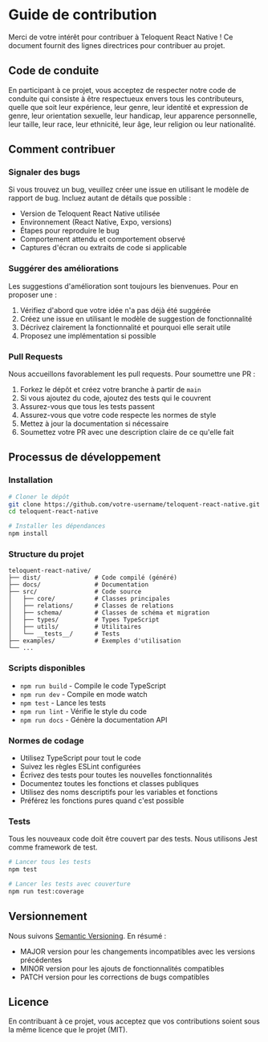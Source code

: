 # Guide de contribution

Merci de votre intérêt pour contribuer à Teloquent React Native ! Ce document fournit des lignes directrices pour contribuer au projet.

## Code de conduite

En participant à ce projet, vous acceptez de respecter notre code de conduite qui consiste à être respectueux envers tous les contributeurs, quelle que soit leur expérience, leur genre, leur identité et expression de genre, leur orientation sexuelle, leur handicap, leur apparence personnelle, leur taille, leur race, leur ethnicité, leur âge, leur religion ou leur nationalité.

## Comment contribuer

### Signaler des bugs

Si vous trouvez un bug, veuillez créer une issue en utilisant le modèle de rapport de bug. Incluez autant de détails que possible :

- Version de Teloquent React Native utilisée
- Environnement (React Native, Expo, versions)
- Étapes pour reproduire le bug
- Comportement attendu et comportement observé
- Captures d'écran ou extraits de code si applicable

### Suggérer des améliorations

Les suggestions d'amélioration sont toujours les bienvenues. Pour en proposer une :

1. Vérifiez d'abord que votre idée n'a pas déjà été suggérée
2. Créez une issue en utilisant le modèle de suggestion de fonctionnalité
3. Décrivez clairement la fonctionnalité et pourquoi elle serait utile
4. Proposez une implémentation si possible

### Pull Requests

Nous accueillons favorablement les pull requests. Pour soumettre une PR :

1. Forkez le dépôt et créez votre branche à partir de `main`
2. Si vous ajoutez du code, ajoutez des tests qui le couvrent
3. Assurez-vous que tous les tests passent
4. Assurez-vous que votre code respecte les normes de style
5. Mettez à jour la documentation si nécessaire
6. Soumettez votre PR avec une description claire de ce qu'elle fait

## Processus de développement

### Installation

```bash
# Cloner le dépôt
git clone https://github.com/votre-username/teloquent-react-native.git
cd teloquent-react-native

# Installer les dépendances
npm install
```

### Structure du projet

```
teloquent-react-native/
├── dist/               # Code compilé (généré)
├── docs/               # Documentation
├── src/                # Code source
│   ├── core/           # Classes principales
│   ├── relations/      # Classes de relations
│   ├── schema/         # Classes de schéma et migration
│   ├── types/          # Types TypeScript
│   ├── utils/          # Utilitaires
│   └── __tests__/      # Tests
├── examples/           # Exemples d'utilisation
└── ...
```

### Scripts disponibles

- `npm run build` - Compile le code TypeScript
- `npm run dev` - Compile en mode watch
- `npm test` - Lance les tests
- `npm run lint` - Vérifie le style du code
- `npm run docs` - Génère la documentation API

### Normes de codage

- Utilisez TypeScript pour tout le code
- Suivez les règles ESLint configurées
- Écrivez des tests pour toutes les nouvelles fonctionnalités
- Documentez toutes les fonctions et classes publiques
- Utilisez des noms descriptifs pour les variables et fonctions
- Préférez les fonctions pures quand c'est possible

### Tests

Tous les nouveaux code doit être couvert par des tests. Nous utilisons Jest comme framework de test.

```bash
# Lancer tous les tests
npm test

# Lancer les tests avec couverture
npm run test:coverage
```

## Versionnement

Nous suivons [Semantic Versioning](https://semver.org/). En résumé :

- MAJOR version pour les changements incompatibles avec les versions précédentes
- MINOR version pour les ajouts de fonctionnalités compatibles
- PATCH version pour les corrections de bugs compatibles

## Licence

En contribuant à ce projet, vous acceptez que vos contributions soient sous la même licence que le projet (MIT).
